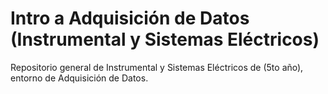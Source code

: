 # Intro a Adquisición de Datos (Instrumental y Sistemas Eléctricos)
Repositorio general de Instrumental y Sistemas Eléctricos de (5to año), entorno de Adquisición de Datos.
